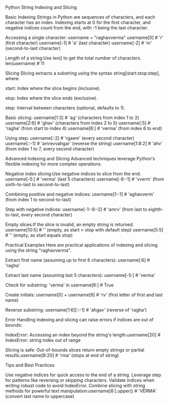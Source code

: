 Python String Indexing and Slicing

Basic Indexing
Strings in Python are sequences of characters, and each character has an index. Indexing starts at 0 for the first character, and negative indices count from the end, with -1 being the last character.

Accessing a single character:
username = "raghavverma"
username[0]   # 'r' (first character)
username[-1]  # 'a' (last character)
username[-2]  # 'm' (second-to-last character)


Length of a string:Use len() to get the total number of characters.
len(username)  # 11




Slicing
Slicing extracts a substring using the syntax string[start:stop:step], where:

start: Index where the slice begins (inclusive).

stop: Index where the slice ends (exclusive).

step: Interval between characters (optional, defaults to 1).

Basic slicing:
username[1:3]    # 'ag' (characters from index 1 to 2)
username[2:6]    # 'ghav' (characters from index 2 to 5)
username[:5]     # 'ragha' (from start to index 4)
username[6:]     # 'verma' (from index 6 to end)


Using step:
username[::2]    # 'rgaem' (every second character)
username[::-1]   # 'amrevvahgar' (reverse the string)
username[1:8:2]  # 'ahv' (from index 1 to 7, every second character)




Advanced Indexing and Slicing
Advanced techniques leverage Python's flexible indexing for more complex operations.

Negative index slicing:Use negative indices to slice from the end.
username[-5:]    # 'verma' (last 5 characters)
username[-6:-1]  # 'vverm' (from sixth-to-last to second-to-last)


Combining positive and negative indices:
username[1:-1]   # 'aghavverm' (from index 1 to second-to-last)


Step with negative indices:
username[-1:-8:-2]  # 'amrv' (from last to eighth-to-last, every second character)


Empty slices:If the slice is invalid, an empty string is returned.
username[10:5]   # '' (empty, as start > stop with default step)
username[5:5]    # '' (empty, as start equals stop)




Practical Examples
Here are practical applications of indexing and slicing using the string "raghavverma".

Extract first name (assuming up to first 6 characters):
username[:6]  # 'ragha'


Extract last name (assuming last 5 characters):
username[-5:]  # 'verma'


Check for substring:
'verma' in username[6:]  # True


Create initials:
username[0] + username[6]  # 'rv' (first letter of first and last name)


Reverse substring:
username[1:6][::-1]  # 'ahgav' (reverse of 'ragha')




Error Handling
Indexing and slicing can raise errors if indices are out of bounds:

IndexError: Accessing an index beyond the string's length.username[20]  # IndexError: string index out of range


Slicing is safe: Out-of-bounds slices return empty strings or partial results.username[8:20]  # 'rma' (stops at end of string)




Tips and Best Practices

Use negative indices for quick access to the end of a string.
Leverage step for patterns like reversing or skipping characters.
Validate indices when writing robust code to avoid IndexError.
Combine slicing with string methods for powerful text manipulation:username[6:].upper()  # 'VERMA' (convert last name to uppercase)
